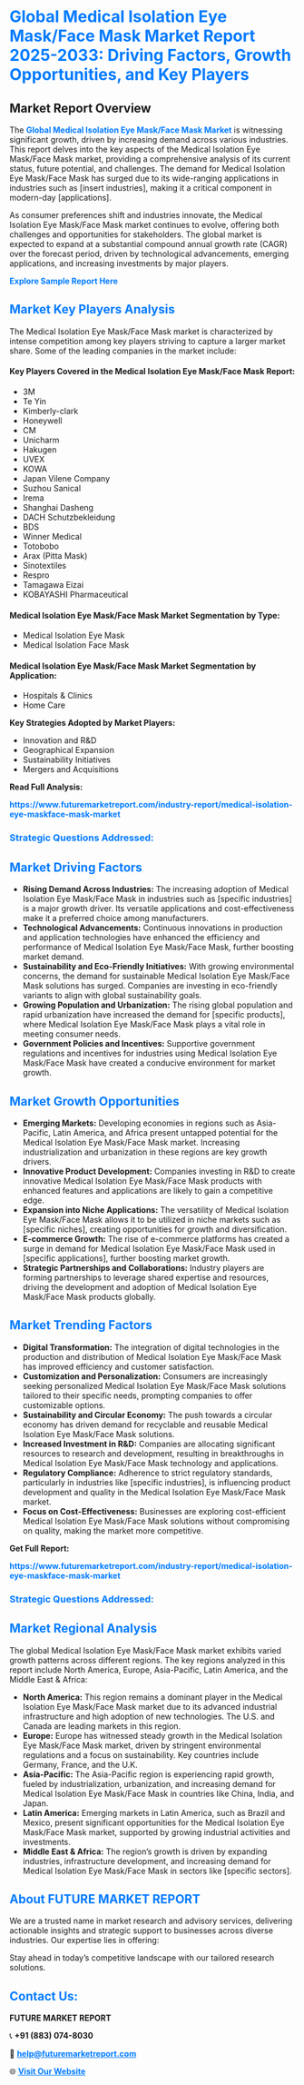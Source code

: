 <h1 style="color: #007BFF;">Global Medical Isolation Eye Mask/Face Mask Market Report 2025-2033: Driving Factors, Growth Opportunities, and Key Players</h1>

<section id="overview">
<h2>Market Report Overview</h2>
<p>The <a href="https://www.futuremarketreport.com/industry-report/medical-isolation-eye-maskface-mask-market" style="color: #007BFF; text-decoration: none;"><strong>Global Medical Isolation Eye Mask/Face Mask Market</strong></a> is witnessing significant growth, driven by increasing demand across various industries. This report delves into the key aspects of the Medical Isolation Eye Mask/Face Mask market, providing a comprehensive analysis of its current status, future potential, and challenges. The demand for Medical Isolation Eye Mask/Face Mask has surged due to its wide-ranging applications in industries such as [insert industries], making it a critical component in modern-day [applications].</p>
<p>As consumer preferences shift and industries innovate, the Medical Isolation Eye Mask/Face Mask market continues to evolve, offering both challenges and opportunities for stakeholders. The global market is expected to expand at a substantial compound annual growth rate (CAGR) over the forecast period, driven by technological advancements, emerging applications, and increasing investments by major players.</p>
</section>

<section id="overview">
<p><a href="https://www.futuremarketreport.com/request-sample/reportId=78024" style="color: #007BFF; text-decoration: none;"><strong>Explore Sample Report Here</strong></a></p>
</section>

<section id="key-players">
<h2 style="color: #007BFF;">Market Key Players Analysis</h2>
<p>The Medical Isolation Eye Mask/Face Mask market is characterized by intense competition among key players striving to capture a larger market share. Some of the leading companies in the market include:</p>
<h4>Key Players Covered in the Medical Isolation Eye Mask/Face Mask Report:</h4>
<ul><li>3M</li><li>Te Yin</li><li>Kimberly-clark</li><li>Honeywell</li><li>CM</li><li>Unicharm</li><li>Hakugen</li><li>UVEX</li><li>KOWA</li><li>Japan Vilene Company</li><li>Suzhou Sanical</li><li>Irema</li><li>Shanghai Dasheng</li><li>DACH Schutzbekleidung</li><li>BDS</li><li>Winner Medical</li><li>Totobobo</li><li>Arax (Pitta Mask)</li><li>Sinotextiles</li><li>Respro</li><li>Tamagawa Eizai</li><li>KOBAYASHI Pharmaceutical</li></ul>
<h4>Medical Isolation Eye Mask/Face Mask Market Segmentation by Type:</h4>
<ul><li>Medical Isolation Eye Mask</li><li>Medical Isolation Face Mask</li></ul>

<h4>Medical Isolation Eye Mask/Face Mask Market Segmentation by Application:</h4>
<ul><li>Hospitals &amp; Clinics</li><li>Home Care</li></ul>
<p><strong>Key Strategies Adopted by Market Players:</strong></p>
<ul>
<li>Innovation and R&D</li>
<li>Geographical Expansion</li>
<li>Sustainability Initiatives</li>
<li>Mergers and Acquisitions</li>
</ul>
</section>

<section>
<p><strong>Read Full Analysis: </strong></p><a href="https://www.futuremarketreport.com/industry-report/medical-isolation-eye-maskface-mask-market" style="color: #007BFF; text-decoration: none;"><strong>https://www.futuremarketreport.com/industry-report/medical-isolation-eye-maskface-mask-market</strong></a>
<h3 style="color: #007BFF;">Strategic Questions Addressed:</h3>
</section>

<section id="driving-factors">
<h2 style="color: #007BFF;">Market Driving Factors</h2>
<ul>
<li><strong>Rising Demand Across Industries:</strong> The increasing adoption of Medical Isolation Eye Mask/Face Mask in industries such as [specific industries] is a major growth driver. Its versatile applications and cost-effectiveness make it a preferred choice among manufacturers.</li>
<li><strong>Technological Advancements:</strong> Continuous innovations in production and application technologies have enhanced the efficiency and performance of Medical Isolation Eye Mask/Face Mask, further boosting market demand.</li>
<li><strong>Sustainability and Eco-Friendly Initiatives:</strong> With growing environmental concerns, the demand for sustainable Medical Isolation Eye Mask/Face Mask solutions has surged. Companies are investing in eco-friendly variants to align with global sustainability goals.</li>
<li><strong>Growing Population and Urbanization:</strong> The rising global population and rapid urbanization have increased the demand for [specific products], where Medical Isolation Eye Mask/Face Mask plays a vital role in meeting consumer needs.</li>
<li><strong>Government Policies and Incentives:</strong> Supportive government regulations and incentives for industries using Medical Isolation Eye Mask/Face Mask have created a conducive environment for market growth.</li>
</ul>
</section>

<section id="growth-opportunities">
<h2 style="color: #007BFF;">Market Growth Opportunities</h2>
<ul>
<li><strong>Emerging Markets:</strong> Developing economies in regions such as Asia-Pacific, Latin America, and Africa present untapped potential for the Medical Isolation Eye Mask/Face Mask market. Increasing industrialization and urbanization in these regions are key growth drivers.</li>
<li><strong>Innovative Product Development:</strong> Companies investing in R&D to create innovative Medical Isolation Eye Mask/Face Mask products with enhanced features and applications are likely to gain a competitive edge.</li>
<li><strong>Expansion into Niche Applications:</strong> The versatility of Medical Isolation Eye Mask/Face Mask allows it to be utilized in niche markets such as [specific niches], creating opportunities for growth and diversification.</li>
<li><strong>E-commerce Growth:</strong> The rise of e-commerce platforms has created a surge in demand for Medical Isolation Eye Mask/Face Mask used in [specific applications], further boosting market growth.</li>
<li><strong>Strategic Partnerships and Collaborations:</strong> Industry players are forming partnerships to leverage shared expertise and resources, driving the development and adoption of Medical Isolation Eye Mask/Face Mask products globally.</li>
</ul>
</section>

<section id="trending-factors">
<h2 style="color: #007BFF;">Market Trending Factors</h2>
<ul>
<li><strong>Digital Transformation:</strong> The integration of digital technologies in the production and distribution of Medical Isolation Eye Mask/Face Mask has improved efficiency and customer satisfaction.</li>
<li><strong>Customization and Personalization:</strong> Consumers are increasingly seeking personalized Medical Isolation Eye Mask/Face Mask solutions tailored to their specific needs, prompting companies to offer customizable options.</li>
<li><strong>Sustainability and Circular Economy:</strong> The push towards a circular economy has driven demand for recyclable and reusable Medical Isolation Eye Mask/Face Mask solutions.</li>
<li><strong>Increased Investment in R&D:</strong> Companies are allocating significant resources to research and development, resulting in breakthroughs in Medical Isolation Eye Mask/Face Mask technology and applications.</li>
<li><strong>Regulatory Compliance:</strong> Adherence to strict regulatory standards, particularly in industries like [specific industries], is influencing product development and quality in the Medical Isolation Eye Mask/Face Mask market.</li>
<li><strong>Focus on Cost-Effectiveness:</strong> Businesses are exploring cost-efficient Medical Isolation Eye Mask/Face Mask solutions without compromising on quality, making the market more competitive.</li>
</ul>
</section>

<section>
<p><strong>Get Full Report: </strong></p><a href="https://www.futuremarketreport.com/industry-report/medical-isolation-eye-maskface-mask-market" style="color: #007BFF; text-decoration: none;"><strong>https://www.futuremarketreport.com/industry-report/medical-isolation-eye-maskface-mask-market</strong></a>
<h3 style="color: #007BFF;">Strategic Questions Addressed:</h3>
</section>


<section id="regional-analysis">
<h2 style="color: #007BFF;">Market Regional Analysis</h2>
<p>The global Medical Isolation Eye Mask/Face Mask market exhibits varied growth patterns across different regions. The key regions analyzed in this report include North America, Europe, Asia-Pacific, Latin America, and the Middle East & Africa:</p>
<ul>
<li><strong>North America:</strong> This region remains a dominant player in the Medical Isolation Eye Mask/Face Mask market due to its advanced industrial infrastructure and high adoption of new technologies. The U.S. and Canada are leading markets in this region.</li>
<li><strong>Europe:</strong> Europe has witnessed steady growth in the Medical Isolation Eye Mask/Face Mask market, driven by stringent environmental regulations and a focus on sustainability. Key countries include Germany, France, and the U.K.</li>
<li><strong>Asia-Pacific:</strong> The Asia-Pacific region is experiencing rapid growth, fueled by industrialization, urbanization, and increasing demand for Medical Isolation Eye Mask/Face Mask in countries like China, India, and Japan.</li>
<li><strong>Latin America:</strong> Emerging markets in Latin America, such as Brazil and Mexico, present significant opportunities for the Medical Isolation Eye Mask/Face Mask market, supported by growing industrial activities and investments.</li>
<li><strong>Middle East & Africa:</strong> The region’s growth is driven by expanding industries, infrastructure development, and increasing demand for Medical Isolation Eye Mask/Face Mask in sectors like [specific sectors].</li>
</ul>
</section>

<footer>
<h2 style="color: #007BFF;">About FUTURE MARKET REPORT</h2>
<p>We are a trusted name in market research and advisory services, delivering actionable insights and strategic support to businesses across diverse industries. Our expertise lies in offering:</p>

<p>Stay ahead in today’s competitive landscape with our tailored research solutions.</p>

<h2 style="color: #007BFF;">Contact Us:</h2>
<p><strong>FUTURE MARKET REPORT</strong></p>
<p>📞 <strong>+91 (883) 074-8030</strong></p>
<p>📧 <strong><a href="mailto:help@futuremarketreport.com" style="color: #007BFF;">help@futuremarketreport.com</a></strong></p>
<p>🌐 <strong><a href="https://www.futuremarketreport.com/" style="color: #007BFF;">Visit Our Website</a></strong></p>
</footer>